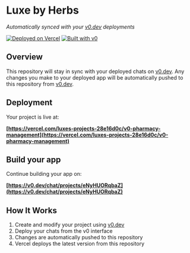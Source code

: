 # Luxe by Herbs

*Automatically synced with your [v0.dev](https://v0.dev) deployments*

[![Deployed on Vercel](https://img.shields.io/badge/Deployed%20on-Vercel-black?style=for-the-badge&logo=vercel)](https://vercel.com/luxes-projects-28e16d0c/v0-pharmacy-management)
[![Built with v0](https://img.shields.io/badge/Built%20with-v0.dev-black?style=for-the-badge)](https://v0.dev/chat/projects/eNyHUORqbaZ)

## Overview

This repository will stay in sync with your deployed chats on [v0.dev](https://v0.dev).
Any changes you make to your deployed app will be automatically pushed to this repository from [v0.dev](https://v0.dev).

## Deployment

Your project is live at:

**[https://vercel.com/luxes-projects-28e16d0c/v0-pharmacy-management](https://vercel.com/luxes-projects-28e16d0c/v0-pharmacy-management)**

## Build your app

Continue building your app on:

**[https://v0.dev/chat/projects/eNyHUORqbaZ](https://v0.dev/chat/projects/eNyHUORqbaZ)**

## How It Works

1. Create and modify your project using [v0.dev](https://v0.dev)
2. Deploy your chats from the v0 interface
3. Changes are automatically pushed to this repository
4. Vercel deploys the latest version from this repository
